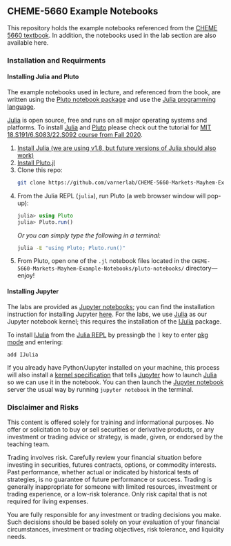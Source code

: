 ## CHEME-5660 Example Notebooks
This repository holds the example notebooks referenced from the [CHEME 5660 textbook](https://varnerlab.github.io/CHEME-5660-Markets-Mayhem-Book/infrastructure.html). In addition, the notebooks used in the lab section are also available here.

### Installation and Requirments

#### Installing Julia and Pluto
The example notebooks used in lecture, and referenced from the book, are written using the [Pluto notebook package](https://github.com/fonsp/Pluto.jl) and use the [Julia programming language](https://julialang.org).

[Julia](https://julialang.org) is open source, free and runs on all major operating systems and platforms. To install 
[Julia](https://julialang.org) and [Pluto](https://github.com/fonsp/Pluto.jl) please check out the tutorial for 
[MIT 18.S191/6.S083/22.S092 course from Fall 2020](https://computationalthinking.mit.edu/Fall20/installation/).

1. [Install Julia (we are using v1.8, but future versions of Julia should also work)](https://julialang.org/downloads/)
1. [Install Pluto.jl](https://github.com/fonsp/Pluto.jl#installation)
1. Clone this repo:
    ```bash
    git clone https://github.com/varnerlab/CHEME-5660-Markets-Mayhem-Example-Notebooks
    ```
1. From the Julia REPL (`julia`), run Pluto (a web browser window will pop-up):
    ```julia
    julia> using Pluto
    julia> Pluto.run()
    ```
    _Or you can simply type the following in a terminal:_
    ```bash
    julia -E "using Pluto; Pluto.run()"
    ```
1. From Pluto, open one of the `.jl` notebook files located in the `CHEME-5660-Markets-Mayhem-Example-Notebooks/pluto-notebooks/` directory—enjoy!

#### Installing Jupyter
The labs are provided as [Jupyter notebooks](https://jupyter.org); you can find the installation instruction for installing Jupyter [here](https://jupyter.org/install).  For the labs, we use [Julia](https://julialang.org) as our Jupyter notebook kernel; this requires the installation of the [IJulia](https://github.com/JuliaLang/IJulia.jl) package. 

To install [IJulia](https://github.com/JuliaLang/IJulia.jl) from the [Julia REPL](https://docs.julialang.org/en/v1/stdlib/REPL/) by pressingb the `]` key to enter [pkg mode](https://pkgdocs.julialang.org/v1/repl/) and entering:

```
add IJulia
```

If you already have Python/Jupyter installed on your machine, this process will also install a
[kernel specification](https://jupyter-client.readthedocs.io/en/latest/kernels.html#kernelspecs)
that tells [Jupyter](https://jupyter.org) how to launch [Julia](https://julialang.org) so we can use it in the notebook. You can then launch the [Jupyter notebook](https://jupyter.org) server the usual
way by running `jupyter notebook` in the terminal.

### Disclaimer and Risks
This content is offered solely for training and informational purposes. No offer or solicitation to buy or sell securities or derivative products, or any investment or trading advice or strategy,  is made, given, or endorsed by the teaching team. 

Trading involves risk. Carefully review your financial situation before investing in securities, futures contracts, options, or commodity interests. Past performance, whether actual or indicated by historical tests of strategies, is no guarantee of future performance or success. Trading is generally inappropriate for someone with limited resources, investment or trading experience, or a low-risk tolerance.  Only risk capital that is not required for living expenses.

You are fully responsible for any investment or trading decisions you make. Such decisions should be based solely on your evaluation of your financial circumstances, investment or trading objectives, risk tolerance, and liquidity needs.
